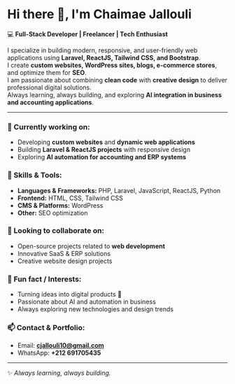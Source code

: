# Hi there 👋, I'm Chaimae Jallouli  

💻 **Full-Stack Developer | Freelancer | Tech Enthusiast**  

I specialize in building modern, responsive, and user-friendly web applications using **Laravel, ReactJS, Tailwind CSS, and Bootstrap**.  
I create **custom websites, WordPress sites, blogs, e-commerce stores**, and optimize them for **SEO**.  
I am passionate about combining **clean code** with **creative design** to deliver professional digital solutions.  
Always learning, always building, and exploring **AI integration in business and accounting applications**.  

---

### 🔭 Currently working on:
- Developing **custom websites** and **dynamic web applications**  
- Building **Laravel & ReactJS projects** with responsive design  
- Exploring **AI automation for accounting and ERP systems**  

### 🌱 Skills & Tools:
- **Languages & Frameworks:** PHP, Laravel, JavaScript, ReactJS, Python  
- **Frontend:** HTML, CSS, Tailwind CSS 
- **CMS & Platforms:** WordPress  
- **Other:** SEO optimization 

### 👯 Looking to collaborate on:
- Open-source projects related to **web development**  
- Innovative SaaS & ERP solutions  
- Creative website design projects  

### 💬 Fun fact / Interests:
- Turning ideas into digital products 🚀  
- Passionate about AI and automation in business  
- Always exploring new technologies and design trends  

### 📫 Contact & Portfolio:
- Email: **cjallouli10@gmail.com**  
- WhatsApp: **+212 691705435**  
<!-- - LinkedIn: [linkedin.com/in/chaimaejallouli](#)  
- Portfolio: [YourPortfolioLinkHere](#)   -->

---
✨ *Always learning, always building.*  
